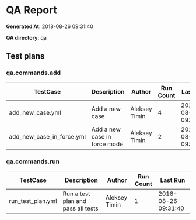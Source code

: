 # QA Report

**Generated At**: 2018-08-26 09:31:40

**QA directory**: qa

## Test plans

### qa.commands.add
    
| TestCase | Description |Author | Run Count | Last Run |
|----------|-------------|-------|-----------|----------|    
| add_new_case.yml | Add a new case | Aleksey Timin | 4 | 2018-08-26 09:31:16 |
| add_new_case_in_force.yml | Add a new case in force mode | Aleksey Timin | 2 | 2018-08-26 09:31:23 |
    
### qa.commands.run
    
| TestCase | Description |Author | Run Count | Last Run |
|----------|-------------|-------|-----------|----------|    
| run_test_plan.yml | Run a test plan and pass all tests | Aleksey Timin | 1 | 2018-08-26 09:31:40 |
    

